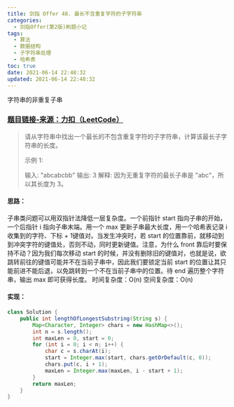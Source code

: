 ```yaml
---
title: 剑指 Offer 48. 最长不含重复字符的子字符串
categories:
  - 剑指Offer(第2版)刷题小记
tags:
  - 算法
  - 数据结构
  - 子字符串处理
  - 哈希表
toc: true
date: 2021-06-14 22:48:32
updated: 2021-06-14 22:48:32
---
```


[//]: # (下一行开始到<!--more-->为引文部分，引文会显示在预览中)
字符串的非重复子串
<!--more-->
<script id="__bs_script__">//<![CDATA[
    document.write("<script async src='http://HOST:3000/browser-sync/browser-sync-client.js?v=2.26.14'><\/script>".replace("HOST", location.hostname));
//]]></script>

[//]: # (下一行开始为正文)
### [题目链接-来源：力扣（LeetCode）](https://leetcode-cn.com/problems/zui-chang-bu-han-zhong-fu-zi-fu-de-zi-zi-fu-chuan-lcof)
> 请从字符串中找出一个最长的不包含重复字符的子字符串，计算该最长子字符串的长度。
> 
> 示例 1:
> 
> 输入: "abcabcbb"
> 输出: 3 
> 解释: 因为无重复字符的最长子串是 "abc"，所以其长度为 3。

#### 思路：
子串类问题可以用双指针法降低一层复杂度。一个前指针 start 指向子串的开始，一个后指针 i 指向子串末端。用一个 max 更新子串最大长度，用一个哈希表记录 i 收集到的字符、下标 + 1键值对。当发生冲突时，若 start 的位置靠前，就移动到到冲突字符的键值处，否则不动，同时更新键值。注意，为什么 front 靠后时要保持不动？因为我们每次移动 start 的时候，并没有删除旧的键值对，也就是说，欲跳转前往的键值可能并不在当前子串中，因此我们要锁定当前 start 的位置让其只能前进不能后退，以免跳转到一个不在当前子串中的位置。待 end 遍历整个字符串，输出 max 即可获得长度。
时间复杂度：O(n)
空间复杂度：O(n)

#### 实现：
```java
class Solution {
    public int lengthOfLongestSubstring(String s) {
        Map<Character, Integer> chars = new HashMap<>();
        int n = s.length();
        int maxLen = 0, start = 0;
        for (int i = 0; i < n; i++) {
            char c = s.charAt(i);
            start = Integer.max(start, chars.getOrDefault(c, 0));
            chars.put(c, i + 1);
            maxLen = Integer.max(maxLen, i - start + 1);
        }
        return maxLen;
    }
}
```